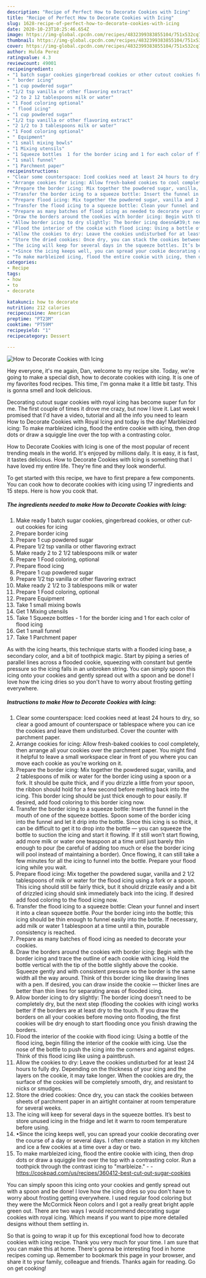```yaml
---
description: "Recipe of Perfect How to Decorate Cookies with Icing"
title: "Recipe of Perfect How to Decorate Cookies with Icing"
slug: 1628-recipe-of-perfect-how-to-decorate-cookies-with-icing
date: 2020-10-23T10:25:46.654Z
image: https://img-global.cpcdn.com/recipes/4832399383855104/751x532cq70/how-to-decorate-cookies-with-icing-recipe-main-photo.jpg
thumbnail: https://img-global.cpcdn.com/recipes/4832399383855104/751x532cq70/how-to-decorate-cookies-with-icing-recipe-main-photo.jpg
cover: https://img-global.cpcdn.com/recipes/4832399383855104/751x532cq70/how-to-decorate-cookies-with-icing-recipe-main-photo.jpg
author: Hulda Perez
ratingvalue: 4.3
reviewcount: 49001
recipeingredient:
- "1 batch sugar cookies gingerbread cookies or other cutout cookies for icing"
- " border icing"
- "1 cup powdered sugar"
- "1/2 tsp vanilla or other flavoring extract"
- "2 to 2 12 tablespoons milk or water"
- "1 Food coloring optional"
- " flood icing"
- "1 cup powdered sugar"
- "1/2 tsp vanilla or other flavoring extract"
- "2 1/2 to 3 tablespoons milk or water"
- "1 Food coloring optional"
- " Equipment"
- "1 small mixing bowls"
- "1 Mixing utensils"
- "1 Squeeze bottles  1 for the border icing and 1 for each color of flood icing"
- "1 small funnel"
- "1 Parchment paper"
recipeinstructions:
- "Clear some counterspace: Iced cookies need at least 24 hours to dry, so clear a good amount of counterspace or tablespace where you can ice the cookies and leave them undisturbed. Cover the counter with parchment paper."
- "Arrange cookies for icing: Allow fresh-baked cookies to cool completely, then arrange all your cookies over the parchment paper. You might find it helpful to leave a small workspace clear in front of you where you can move each cookie as you’re working on it."
- "Prepare the border icing: Mix together the powdered sugar, vanilla, and 2 tablespoons of milk or water for the border icing using a spoon or a fork. It should be quite thick, and if you drizzle a little from your spoon, the ribbon should hold for a few second before melting back into the icing. This border icing should be just thick enough to pour easily. If desired, add food coloring to this border icing now."
- "Transfer the border icing to a squeeze bottle: Insert the funnel in the mouth of one of the squeeze bottles. Spoon some of the border icing into the funnel and let it drip into the bottle. Since this icing is so thick, it can be difficult to get it to drop into the bottle — you can squeeze the bottle to suction the icing and start it flowing. If it still won’t start flowing, add more milk or water one teaspoon at a time until just barely thin enough to pour (be careful of adding too much or else the border icing will pool instead of maintaining a border). Once flowing, it can still take a few minutes for all the icing to funnel into the bottle. Prepare your flood icing while you wait."
- "Prepare flood icing: Mix together the powdered sugar, vanilla and 2 1/2 tablespoons of milk or water for the flood icing using a fork or a spoon. This icing should still be fairly thick, but it should drizzle easily and a bit of drizzled icing should sink immediately back into the icing. If desired add food coloring to the flood icing now."
- "Transfer the flood icing to a squeeze bottle: Clean your funnel and insert it into a clean squeeze bottle. Pour the border icing into the bottle; this icing should be thin enough to funnel easily into the bottle. If necessary, add milk or water 1 tablespoon at a time until a thin, pourable consistency is reached."
- "Prepare as many batches of flood icing as needed to decorate your cookies."
- "Draw the borders around the cookies with border icing: Begin with the border icing and trace the outline of each cookie with icing. Hold the bottle vertical with the tip of the bottle slightly above the cookie. Squeeze gently and with consistent pressure so the border is the same width all the way around. Think of this border icing like drawing lines with a pen. If desired, you can draw inside the cookie — thicker lines are better than thin lines for separating areas of flooded icing."
- "Allow border icing to dry slightly: The border icing doesn&#39;t need to be completely dry, but the next step (flooding the cookies with icing) works better if the borders are at least dry to the touch. If you draw the borders on all your cookies before moving onto flooding, the first cookies will be dry enough to start flooding once you finish drawing the borders."
- "Flood the interior of the cookie with flood icing: Using a bottle of the flood icing, begin filling the interior of the cookie with icing. Use the nose of the bottle to push the icing into the corners and against edges. Think of this flood icing like using a paintbrush."
- "Allow the cookies to dry: Leave the cookies undisturbed for at least 24 hours to fully dry. Depending on the thickness of your icing and the layers on the cookie, it may take longer. When the cookies are dry, the surface of the cookies will be completely smooth, dry, and resistant to nicks or smudges."
- "Store the dried cookies: Once dry, you can stack the cookies between sheets of parchment paper in an airtight container at room temperature for several weeks."
- "The icing will keep for several days in the squeeze bottles. It’s best to store unused icing in the fridge and let it warm to room temperature before using."
- "•Since the icing keeps well, you can spread your cookie decorating over the course of a day or several days. I often create a station in my kitchen and ice a few cookies at a time over a day or two."
- "To make marbleized icing, flood the entire cookie with icing, then drop dots or draw a squiggle line over the top with a contrasting color. Run a toothpick through the contrast icing to &#34;marbleize.&#34;  https://cookpad.com/us/recipes/360412-best-cut-out-sugar-cookies"
categories:
- Recipe
tags:
- how
- to
- decorate

katakunci: how to decorate 
nutrition: 212 calories
recipecuisine: American
preptime: "PT23M"
cooktime: "PT59M"
recipeyield: "1"
recipecategory: Dessert

---
```



![How to Decorate Cookies with Icing](https://img-global.cpcdn.com/recipes/4832399383855104/751x532cq70/how-to-decorate-cookies-with-icing-recipe-main-photo.jpg)

Hey everyone, it's me again, Dan, welcome to my recipe site. Today, we're going to make a special dish, how to decorate cookies with icing. It is one of my favorites food recipes. This time, I'm gonna make it a little bit tasty. This is gonna smell and look delicious.

Decorating cutout sugar cookies with royal icing has become super fun for me. The first couple of times it drove me crazy, but now I love it. Last week I promised that I&#39;d have a video, tutorial and all the info you need to learn How to Decorate Cookies with Royal Icing and today is the day! Marbleized icing: To make marbleized icing, flood the entire cookie with icing, then drop dots or draw a squiggle line over the top with a contrasting color.

How to Decorate Cookies with Icing is one of the most popular of recent trending meals in the world. It's enjoyed by millions daily. It is easy, it is fast, it tastes delicious. How to Decorate Cookies with Icing is something that I have loved my entire life. They're fine and they look wonderful.


To get started with this recipe, we have to first prepare a few components. You can cook how to decorate cookies with icing using 17 ingredients and 15 steps. Here is how you cook that.

<!--inarticleads1-->

##### The ingredients needed to make How to Decorate Cookies with Icing:

1. Make ready 1 batch sugar cookies, gingerbread cookies, or other cut-out cookies for icing
1. Prepare  border icing
1. Prepare 1 cup powdered sugar
1. Prepare 1/2 tsp vanilla or other flavoring extract
1. Make ready 2 to 2 1/2 tablespoons milk or water
1. Prepare 1 Food coloring, optional
1. Prepare  flood icing
1. Prepare 1 cup powdered sugar
1. Prepare 1/2 tsp vanilla or other flavoring extract
1. Make ready 2 1/2 to 3 tablespoons milk or water
1. Prepare 1 Food coloring, optional
1. Prepare  Equipment
1. Take 1 small mixing bowls
1. Get 1 Mixing utensils
1. Take 1 Squeeze bottles - 1 for the border icing and 1 for each color of flood icing
1. Get 1 small funnel
1. Take 1 Parchment paper


As with the icing hearts, this technique starts with a flooded icing base, a secondary color, and a bit of toothpick magic. Start by piping a series of parallel lines across a flooded cookie, squeezing with constant but gentle pressure so the icing falls in an unbroken string. You can simply spoon this icing onto your cookies and gently spread out with a spoon and be done! I love how the icing dries so you don&#39;t have to worry about frosting getting everywhere. 

<!--inarticleads2-->

##### Instructions to make How to Decorate Cookies with Icing:

1. Clear some counterspace: Iced cookies need at least 24 hours to dry, so clear a good amount of counterspace or tablespace where you can ice the cookies and leave them undisturbed. Cover the counter with parchment paper.
1. Arrange cookies for icing: Allow fresh-baked cookies to cool completely, then arrange all your cookies over the parchment paper. You might find it helpful to leave a small workspace clear in front of you where you can move each cookie as you’re working on it.
1. Prepare the border icing: Mix together the powdered sugar, vanilla, and 2 tablespoons of milk or water for the border icing using a spoon or a fork. It should be quite thick, and if you drizzle a little from your spoon, the ribbon should hold for a few second before melting back into the icing. This border icing should be just thick enough to pour easily. If desired, add food coloring to this border icing now.
1. Transfer the border icing to a squeeze bottle: Insert the funnel in the mouth of one of the squeeze bottles. Spoon some of the border icing into the funnel and let it drip into the bottle. Since this icing is so thick, it can be difficult to get it to drop into the bottle — you can squeeze the bottle to suction the icing and start it flowing. If it still won’t start flowing, add more milk or water one teaspoon at a time until just barely thin enough to pour (be careful of adding too much or else the border icing will pool instead of maintaining a border). Once flowing, it can still take a few minutes for all the icing to funnel into the bottle. Prepare your flood icing while you wait.
1. Prepare flood icing: Mix together the powdered sugar, vanilla and 2 1/2 tablespoons of milk or water for the flood icing using a fork or a spoon. This icing should still be fairly thick, but it should drizzle easily and a bit of drizzled icing should sink immediately back into the icing. If desired add food coloring to the flood icing now.
1. Transfer the flood icing to a squeeze bottle: Clean your funnel and insert it into a clean squeeze bottle. Pour the border icing into the bottle; this icing should be thin enough to funnel easily into the bottle. If necessary, add milk or water 1 tablespoon at a time until a thin, pourable consistency is reached.
1. Prepare as many batches of flood icing as needed to decorate your cookies.
1. Draw the borders around the cookies with border icing: Begin with the border icing and trace the outline of each cookie with icing. Hold the bottle vertical with the tip of the bottle slightly above the cookie. Squeeze gently and with consistent pressure so the border is the same width all the way around. Think of this border icing like drawing lines with a pen. If desired, you can draw inside the cookie — thicker lines are better than thin lines for separating areas of flooded icing.
1. Allow border icing to dry slightly: The border icing doesn&#39;t need to be completely dry, but the next step (flooding the cookies with icing) works better if the borders are at least dry to the touch. If you draw the borders on all your cookies before moving onto flooding, the first cookies will be dry enough to start flooding once you finish drawing the borders.
1. Flood the interior of the cookie with flood icing: Using a bottle of the flood icing, begin filling the interior of the cookie with icing. Use the nose of the bottle to push the icing into the corners and against edges. Think of this flood icing like using a paintbrush.
1. Allow the cookies to dry: Leave the cookies undisturbed for at least 24 hours to fully dry. Depending on the thickness of your icing and the layers on the cookie, it may take longer. When the cookies are dry, the surface of the cookies will be completely smooth, dry, and resistant to nicks or smudges.
1. Store the dried cookies: Once dry, you can stack the cookies between sheets of parchment paper in an airtight container at room temperature for several weeks.
1. The icing will keep for several days in the squeeze bottles. It’s best to store unused icing in the fridge and let it warm to room temperature before using.
1. •Since the icing keeps well, you can spread your cookie decorating over the course of a day or several days. I often create a station in my kitchen and ice a few cookies at a time over a day or two.
1. To make marbleized icing, flood the entire cookie with icing, then drop dots or draw a squiggle line over the top with a contrasting color. Run a toothpick through the contrast icing to &#34;marbleize.&#34; -  - https://cookpad.com/us/recipes/360412-best-cut-out-sugar-cookies


You can simply spoon this icing onto your cookies and gently spread out with a spoon and be done! I love how the icing dries so you don&#39;t have to worry about frosting getting everywhere. I used regular food coloring but they were the McCormick Neon colors and I got a really great bright apple green out. There are two ways I would recommend decorating sugar cookies with royal icing. Which means if you want to pipe more detailed designs without them settling in. 

So that is going to wrap it up for this exceptional food how to decorate cookies with icing recipe. Thank you very much for your time. I am sure that you can make this at home. There's gonna be interesting food in home recipes coming up. Remember to bookmark this page in your browser, and share it to your family, colleague and friends. Thanks again for reading. Go on get cooking!
